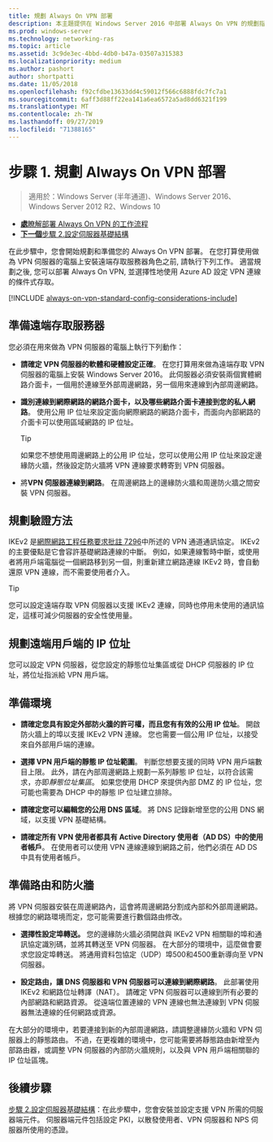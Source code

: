 ```yaml
---
title: 規劃 Always On VPN 部署
description: 本主題提供在 Windows Server 2016 中部署 Always On VPN 的規劃指示。
ms.prod: windows-server
ms.technology: networking-ras
ms.topic: article
ms.assetid: 3c9de3ec-4bbd-4db0-b47a-03507a315383
ms.localizationpriority: medium
ms.author: pashort
author: shortpatti
ms.date: 11/05/2018
ms.openlocfilehash: f92cfdbe13633dd4c59012f566c6888fdc7fc7a1
ms.sourcegitcommit: 6aff3d88ff22ea141a6ea6572a5ad8dd6321f199
ms.translationtype: MT
ms.contentlocale: zh-TW
ms.lasthandoff: 09/27/2019
ms.locfileid: "71388165"
---
```

# <a name="step-1-plan-the-always-on-vpn-deployment"></a>步驟 1. 規劃 Always On VPN 部署

>適用於：Windows Server (半年通道)、Windows Server 2016、Windows Server 2012 R2、Windows 10

- [**處**瞭解部署 Always On VPN 的工作流程](always-on-vpn-deploy-deployment.md)
- [**下一個**步驟 2.設定伺服器基礎結構](vpn-deploy-server-infrastructure.md)

在此步驟中，您會開始規劃和準備您的 Always On VPN 部署。 在您打算使用做為 VPN 伺服器的電腦上安裝遠端存取服務器角色之前, 請執行下列工作。 適當規劃之後, 您可以部署 Always On VPN, 並選擇性地使用 Azure AD 設定 VPN 連線的條件式存取。

[!INCLUDE [always-on-vpn-standard-config-considerations-include](../../../includes/always-on-vpn-standard-config-considerations-include.md)]

## <a name="prepare-the-remote-access-server"></a>準備遠端存取服務器

您必須在用來做為 VPN 伺服器的電腦上執行下列動作：

- **請確定 VPN 伺服器的軟體和硬體設定正確**。 在您打算用來做為遠端存取 VPN 伺服器的電腦上安裝 Windows Server 2016。 此伺服器必須安裝兩個實體網路介面卡，一個用於連線至外部周邊網路，另一個用來連線到內部周邊網路。

- **識別連線到網際網路的網路介面卡，以及哪些網路介面卡連接到您的私人網路**。 使用公用 IP 位址來設定面向網際網路的網路介面卡，而面向內部網路的介面卡可以使用區域網路的 IP 位址。

    >[!TIP]
    >如果您不想使用周邊網路上的公用 IP 位址，您可以使用公用 IP 位址來設定邊緣防火牆，然後設定防火牆將 VPN 連線要求轉寄到 VPN 伺服器。

- 將**VPN 伺服器連線到網路**。 在周邊網路上的邊緣防火牆和周邊防火牆之間安裝 VPN 伺服器。

## <a name="plan-authentication-methods"></a>規劃驗證方法

IKEv2 是[網際網路工程任務要求批註 7296](https://datatracker.ietf.org/doc/rfc7296/)中所述的 VPN 通道通訊協定。 IKEv2 的主要優點是它會容許基礎網路連線的中斷。 例如，如果連線暫時中斷，或使用者將用戶端電腦從一個網路移到另一個，則重新建立網路連線 IKEv2 時，會自動還原 VPN 連線，而不需要使用者介入。

>[!TIP]
>您可以設定遠端存取 VPN 伺服器以支援 IKEv2 連線，同時也停用未使用的通訊協定，這樣可減少伺服器的安全性使用量。 

## <a name="plan-ip-addresses-for-remote-clients"></a>規劃遠端用戶端的 IP 位址

您可以設定 VPN 伺服器，從您設定的靜態位址集區或從 DHCP 伺服器的 IP 位址，將位址指派給 VPN 用戶端。 

## <a name="prepare-the-environment"></a>準備環境

- **請確定您具有設定外部防火牆的許可權，而且您有有效的公用 IP 位址**。 開啟防火牆上的埠以支援 IKEv2 VPN 連線。 您也需要一個公用 IP 位址，以接受來自外部用戶端的連線。

- **選擇 VPN 用戶端的靜態 IP 位址範圍**。 判斷您想要支援的同時 VPN 用戶端數目上限。 此外，請在內部周邊網路上規劃一系列靜態 IP 位址，以符合該需求，亦即*靜態位址集區*。 如果您使用 DHCP 來提供內部 DMZ 的 IP 位址，您可能也需要為 DHCP 中的靜態 IP 位址建立排除。

- **請確定您可以編輯您的公用 DNS 區域**。 將 DNS 記錄新增至您的公用 DNS 網域，以支援 VPN 基礎結構。 

- **請確定所有 VPN 使用者都具有 Active Directory 使用者（AD DS）中的使用者帳戶**。 在使用者可以使用 VPN 連線連線到網路之前，他們必須在 AD DS 中具有使用者帳戶。

## <a name="prepare-routing-and-firewall"></a>準備路由和防火牆 

將 VPN 伺服器安裝在周邊網路內，這會將周邊網路分割成內部和外部周邊網路。 根據您的網路環境而定，您可能需要進行數個路由修改。

- **選擇性設定埠轉送。** 您的邊緣防火牆必須開啟與 IKEv2 VPN 相關聯的埠和通訊協定識別碼，並將其轉送至 VPN 伺服器。 在大部分的環境中，這麼做會要求您設定埠轉送。 將通用資料包協定（UDP）埠500和4500重新導向至 VPN 伺服器。

- **設定路由，讓 DNS 伺服器和 VPN 伺服器可以連線到網際網路**。 此部署使用 IKEv2 和網路位址轉譯（NAT）。 請確定 VPN 伺服器可以連線到所有必要的內部網路和網路資源。 從遠端位置連線的 VPN 連線也無法連線到 VPN 伺服器無法連線的任何網路或資源。

在大部分的環境中，若要連接到新的內部周邊網路，請調整邊緣防火牆和 VPN 伺服器上的靜態路由。 不過，在更複雜的環境中，您可能需要將靜態路由新增至內部路由器，或調整 VPN 伺服器的內部防火牆規則，以及與 VPN 用戶端相關聯的 IP 位址區塊。

## <a name="next-steps"></a>後續步驟

[步驟 2.設定伺服器基礎結構](vpn-deploy-server-infrastructure.md)：在此步驟中，您會安裝並設定支援 VPN 所需的伺服器端元件。 伺服器端元件包括設定 PKI，以散發使用者、VPN 伺服器和 NPS 伺服器所使用的憑證。